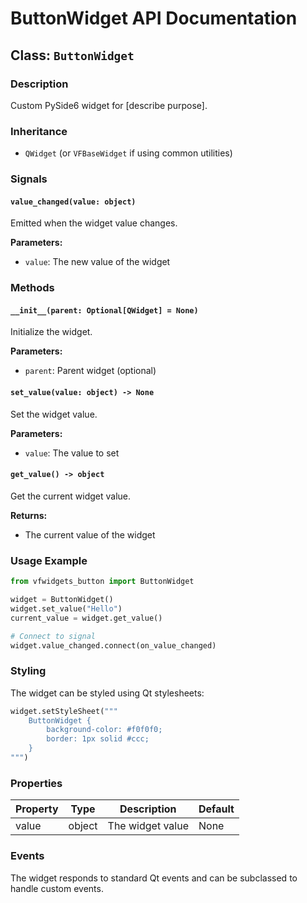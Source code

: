 # ButtonWidget API Documentation

## Class: `ButtonWidget`

### Description
Custom PySide6 widget for [describe purpose].

### Inheritance
- `QWidget` (or `VFBaseWidget` if using common utilities)

### Signals

#### `value_changed(value: object)`
Emitted when the widget value changes.

**Parameters:**
- `value`: The new value of the widget

### Methods

#### `__init__(parent: Optional[QWidget] = None)`
Initialize the widget.

**Parameters:**
- `parent`: Parent widget (optional)

#### `set_value(value: object) -> None`
Set the widget value.

**Parameters:**
- `value`: The value to set

#### `get_value() -> object`
Get the current widget value.

**Returns:**
- The current value of the widget

### Usage Example

```python
from vfwidgets_button import ButtonWidget

widget = ButtonWidget()
widget.set_value("Hello")
current_value = widget.get_value()

# Connect to signal
widget.value_changed.connect(on_value_changed)
```

### Styling

The widget can be styled using Qt stylesheets:

```python
widget.setStyleSheet("""
    ButtonWidget {
        background-color: #f0f0f0;
        border: 1px solid #ccc;
    }
""")
```

### Properties

| Property | Type | Description | Default |
|----------|------|-------------|---------|
| value | object | The widget value | None |

### Events

The widget responds to standard Qt events and can be subclassed to handle custom events.

